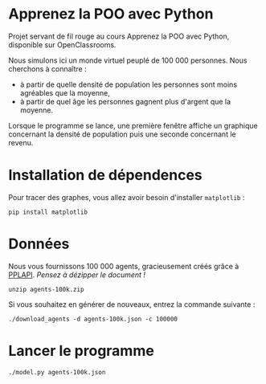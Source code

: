 # Apprenez la POO avec Python

Projet servant de fil rouge au cours Apprenez la POO avec Python, disponible sur OpenClassrooms. 

Nous simulons ici un monde virtuel peuplé de 100 000 personnes. Nous cherchons à connaître :
- à partir de quelle densité de population les personnes sont moins agréables que la moyenne,
- à partir de quel âge les personnes gagnent plus d'argent que la moyenne.

Lorsque le programme se lance, une première fenêtre affiche un graphique concernant la densité de population puis une seconde concernant le revenu.


# Installation de dépendences

Pour tracer des graphes, vous allez avoir besoin d'installer `matplotlib` :

    pip install matplotlib

# Données

Nous vous fournissons 100 000 agents, gracieusement créés grâce à [PPLAPI](http://pplapi.com). 
*Pensez à dézipper le document !*

    unzip agents-100k.zip

Si vous souhaitez en générer de nouveaux, entrez la commande suivante :

    ./download_agents -d agents-100k.json -c 100000

# Lancer le programme

    ./model.py agents-100k.json
